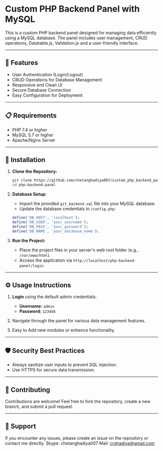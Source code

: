 # Custom PHP Backend Panel with MySQL

This is a custom PHP backend panel designed for managing data efficiently using a MySQL database. The panel includes user management, CRUD operations, Datatable.js, Validation.js and a user-friendly interface.

---

## 🚀 Features
- User Authentication (Login/Logout)
- CRUD Operations for Database Management
- Responsive and Clean UI
- Secure Database Connection
- Easy Configuration for Deployment

---

## 📋 Requirements
- PHP 7.4 or higher
- MySQL 5.7 or higher
- Apache/Nginx Server

---

## 🔧 Installation

1. **Clone the Repository:**
   ```bash
   git clone https://github.com/chetanghadiya007/custom_php_backend_panel.git
   cd php-backend-panel
   ```

2. **Database Setup:**
   - Import the provided `git_backend.sql` file into your MySQL database.
   - Update the database credentials in `/config.php`:

   ```php
   define('DB_HOST', 'localhost');
   define('DB_USER', 'your_username');
   define('DB_PASS', 'your_password');
   define('DB_NAME', 'your_database_name');
   ```

3. **Run the Project:**
   - Place the project files in your server's web root folder (e.g., `/var/www/html`).
   - Access the application via `http://localhost/php-backend-panel/login`.

---

## ⚙️ Usage Instructions
1. **Login** using the default admin credentials:
   - **Username:** `admin`
   - **Password:** `123456`

2. Navigate through the panel for various data management features.

3. Easy to Add new modules or enhance functionality.

---

## 🛡️ Security Best Practices
- Always sanitize user inputs to prevent SQL injection.
- Use HTTPS for secure data transmission.

---

## 🤝 Contributing
Contributions are welcome! Feel free to fork the repository, create a new branch, and submit a pull request.

---

## 📧 Support
If you encounter any issues, please create an issue on the repository or contact me directly.
Skype: chetanghadiya007
Mail: crghadiya@gmail.com


